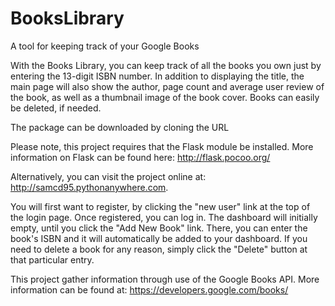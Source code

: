 # BooksLibrary
A tool for keeping track of your Google Books

With the Books Library, you can keep track of all the books you own just by entering the 13-digit ISBN number. In addition to displaying the title, the main page will also show the author, page count and average user review of the book, as well as a thumbnail image of the book cover. Books can easily be deleted, if needed.

The package can be downloaded by cloning the URL

Please note, this project requires that the Flask module be installed. More information on Flask can be found here:
http://flask.pocoo.org/

Alternatively, you can visit the project online at:
http://samcd95.pythonanywhere.com.

You will first want to register, by clicking the "new user" link at the top of the login page. Once registered, you can log in. The dashboard will initially empty, until you click the "Add New Book" link. There, you can enter the book's ISBN and it will automatically be added to your dashboard. If you need to delete a book for any reason, simply click the "Delete" button at that particular entry.

This project gather information through use of the Google Books API. More information can be found at:
https://developers.google.com/books/
